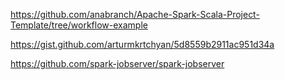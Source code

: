 https://github.com/anabranch/Apache-Spark-Scala-Project-Template/tree/workflow-example

https://gist.github.com/arturmkrtchyan/5d8559b2911ac951d34a


https://github.com/spark-jobserver/spark-jobserver